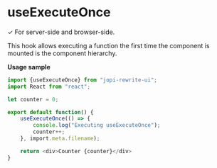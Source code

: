 # useExecuteOnce

✓ For server-side and browser-side.

This hook allows executing a function the first time the component is mounted is the component hierarchy.

**Usage sample**
```typescript
import {useExecuteOnce} from "jopi-rewrite-ui";
import React from "react";

let counter = 0;

export default function() {
    useExecuteOnce(() => {
        console.log("Executing useExecuteOnce");
        counter++;
    }, import.meta.filename);

    return <div>Counter {counter}</div>
}
```